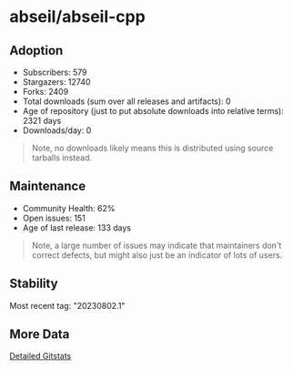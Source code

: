 # abseil/abseil-cpp

## Adoption

- Subscribers: 579
- Stargazers: 12740
- Forks: 2409
- Total downloads (sum over all releases and artifacts): 0
- Age of repository (just to put absolute downloads into relative terms): 2321 days
- Downloads/day: 0

> Note, no downloads likely means this is distributed using source tarballs instead.

## Maintenance

- Community Health: 62%
- Open issues: 151
- Age of last release: 133 days

> Note, a large number of issues may indicate that maintainers don't correct defects, but might also
> just be an indicator of lots of users.

## Stability

Most recent tag: "20230802.1"

## More Data

[Detailed Gitstats](/bazel-catalog/gitstats/abseil/abseil-cpp)

